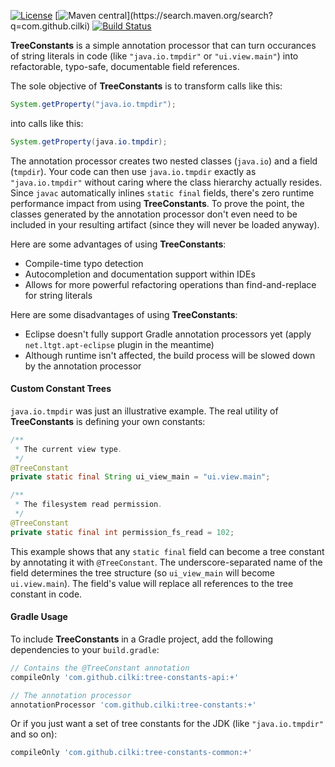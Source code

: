 [![License](https://img.shields.io/badge/License-Apache%202.0-blue.svg)](https://opensource.org/licenses/Apache-2.0)
[![Maven central](https://maven-badges.herokuapp.com/maven-central/com.github.cilki/tree-constants/badge.svg?)](https://search.maven.org/search?q=com.github.cilki)
[![Build Status](https://travis-ci.org/cilki/TreeConstants.svg?branch=master)](https://travis-ci.org/cilki/TreeConstants)

**TreeConstants** is a simple annotation processor that can turn occurances of string literals in code (like `"java.io.tmpdir"` or `"ui.view.main"`) into refactorable, typo-safe, documentable field references.

The sole objective of **TreeConstants** is to transform calls like this:

```java
System.getProperty("java.io.tmpdir");
```

into calls like this:

```java
System.getProperty(java.io.tmpdir);
```

The annotation processor creates two nested classes (`java.io`) and a field (`tmpdir`). Your code can then use `java.io.tmpdir` exactly as `"java.io.tmpdir"` without caring where the class hierarchy actually resides. Since `javac` automatically inlines `static final` fields, there's zero runtime performance impact from using **TreeConstants**. To prove the point, the classes generated by the annotation processor don't even need to be included in your resulting artifact (since they will never be loaded anyway).

Here are some advantages of using **TreeConstants**:
- Compile-time typo detection
- Autocompletion and documentation support within IDEs
- Allows for more powerful refactoring operations than find-and-replace for string literals

Here are some disadvantages of using **TreeConstants**:
- Eclipse doesn't fully support Gradle annotation processors yet (apply `net.ltgt.apt-eclipse` plugin in the meantime)
- Although runtime isn't affected, the build process will be slowed down by the annotation processor

#### Custom Constant Trees
`java.io.tmpdir` was just an illustrative example. The real utility of **TreeConstants** is defining your own constants:

```java
/**
 * The current view type.
 */
@TreeConstant
private static final String ui_view_main = "ui.view.main";

/**
 * The filesystem read permission.
 */
@TreeConstant
private static final int permission_fs_read = 102;
```

This example shows that any `static final` field can become a tree constant by annotating it with `@TreeConstant`. The underscore-separated name of the field determines the tree structure (so `ui_view_main` will become `ui.view.main`). The field's value will replace all references to the tree constant in code.

#### Gradle Usage
To include **TreeConstants** in a Gradle project, add the following dependencies to your `build.gradle`:

```groovy
// Contains the @TreeConstant annotation
compileOnly 'com.github.cilki:tree-constants-api:+'

// The annotation processor
annotationProcessor 'com.github.cilki:tree-constants:+'
```

Or if you just want a set of tree constants for the JDK (like `"java.io.tmpdir"` and so on):

```groovy
compileOnly 'com.github.cilki:tree-constants-common:+'
```
